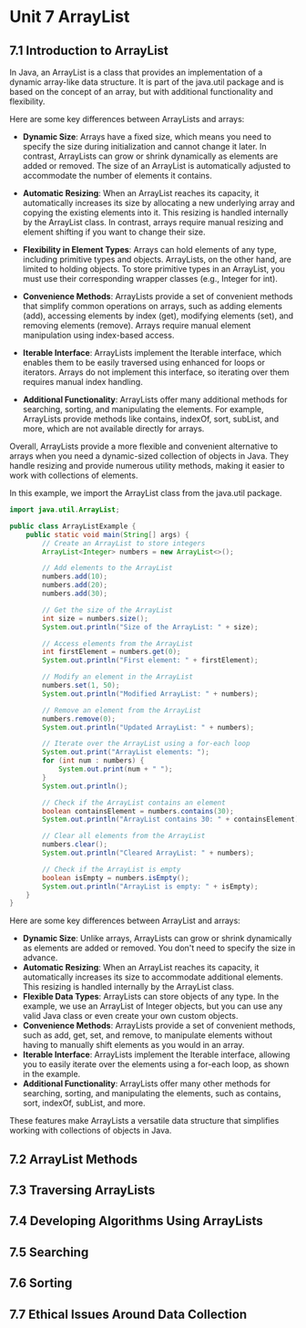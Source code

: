 # Unit 7 ArrayList

## 7.1 Introduction to ArrayList

In Java, an ArrayList is a class that provides an implementation of a dynamic array-like data structure. It is part of the java.util package and is based on the concept of an array, but with additional functionality and flexibility.

Here are some key differences between ArrayLists and arrays:

- **Dynamic Size**: Arrays have a fixed size, which means you need to specify the size during initialization and cannot change it later. In contrast, ArrayLists can grow or shrink dynamically as elements are added or removed. The size of an ArrayList is automatically adjusted to accommodate the number of elements it contains.

- **Automatic Resizing**: When an ArrayList reaches its capacity, it automatically increases its size by allocating a new underlying array and copying the existing elements into it. This resizing is handled internally by the ArrayList class. In contrast, arrays require manual resizing and element shifting if you want to change their size.

- **Flexibility in Element Types**: Arrays can hold elements of any type, including primitive types and objects. ArrayLists, on the other hand, are limited to holding objects. To store primitive types in an ArrayList, you must use their corresponding wrapper classes (e.g., Integer for int).

- **Convenience Methods**: ArrayLists provide a set of convenient methods that simplify common operations on arrays, such as adding elements (add), accessing elements by index (get), modifying elements (set), and removing elements (remove). Arrays require manual element manipulation using index-based access.

- **Iterable Interface**: ArrayLists implement the Iterable interface, which enables them to be easily traversed using enhanced for loops or iterators. Arrays do not implement this interface, so iterating over them requires manual index handling.

- **Additional Functionality**: ArrayLists offer many additional methods for searching, sorting, and manipulating the elements. For example, ArrayLists provide methods like contains, indexOf, sort, subList, and more, which are not available directly for arrays.

Overall, ArrayLists provide a more flexible and convenient alternative to arrays when you need a dynamic-sized collection of objects in Java. They handle resizing and provide numerous utility methods, making it easier to work with collections of elements.

In this example, we import the ArrayList class from the java.util package. 

```java
import java.util.ArrayList;

public class ArrayListExample {
    public static void main(String[] args) {
        // Create an ArrayList to store integers
        ArrayList<Integer> numbers = new ArrayList<>();

        // Add elements to the ArrayList
        numbers.add(10);
        numbers.add(20);
        numbers.add(30);

        // Get the size of the ArrayList
        int size = numbers.size();
        System.out.println("Size of the ArrayList: " + size);

        // Access elements from the ArrayList
        int firstElement = numbers.get(0);
        System.out.println("First element: " + firstElement);

        // Modify an element in the ArrayList
        numbers.set(1, 50);
        System.out.println("Modified ArrayList: " + numbers);

        // Remove an element from the ArrayList
        numbers.remove(0);
        System.out.println("Updated ArrayList: " + numbers);

        // Iterate over the ArrayList using a for-each loop
        System.out.print("ArrayList elements: ");
        for (int num : numbers) {
            System.out.print(num + " ");
        }
        System.out.println();

        // Check if the ArrayList contains an element
        boolean containsElement = numbers.contains(30);
        System.out.println("ArrayList contains 30: " + containsElement);

        // Clear all elements from the ArrayList
        numbers.clear();
        System.out.println("Cleared ArrayList: " + numbers);

        // Check if the ArrayList is empty
        boolean isEmpty = numbers.isEmpty();
        System.out.println("ArrayList is empty: " + isEmpty);
    }
}
```
Here are some key differences between ArrayList and arrays:

- **Dynamic Size**: Unlike arrays, ArrayLists can grow or shrink dynamically as elements are added or removed. You don't need to specify the size in advance.
- **Automatic Resizing**: When an ArrayList reaches its capacity, it automatically increases its size to accommodate additional elements. This resizing is handled internally by the ArrayList class.
- **Flexible Data Types**: ArrayLists can store objects of any type. In the example, we use an ArrayList of Integer objects, but you can use any valid Java class or even create your own custom objects.
- **Convenience Methods**: ArrayLists provide a set of convenient methods, such as add, get, set, and remove, to manipulate elements without having to manually shift elements as you would in an array.
- **Iterable Interface**: ArrayLists implement the Iterable interface, allowing you to easily iterate over the elements using a for-each loop, as shown in the example.
- **Additional Functionality**: ArrayLists offer many other methods for searching, sorting, and manipulating the elements, such as contains, sort, indexOf, subList, and more.

These features make ArrayLists a versatile data structure that simplifies working with collections of objects in Java.

## 7.2 ArrayList Methods

## 7.3 Traversing ArrayLists

## 7.4 Developing Algorithms Using ArrayLists

## 7.5 Searching

## 7.6 Sorting

## 7.7 Ethical Issues Around Data Collection

